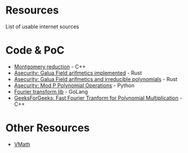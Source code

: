 # Resources

List of usable internet sources

# Code & PoC
* [Montgomery reduction](https://rosettacode.org/wiki/Montgomery_reduction#C.2B.2B) - C++
* [Asecurity: Galua Field arifmetics implemented](https://asecuritysite.com/gf) - Rust
* [Asecurity: Galua Field arifmetics and irreducible polynomials](https://asecuritysite.com/gf/gf2) - Rust
* [Asecurity: Mod P Polynomial Operations](https://asecuritysite.com/principles/polyop) - Python
* [Fourier transform lib](https://pkg.go.dev/github.com/mjibson/go-dsp/fft) - GoLang
* [GeeksForGeeks: Fast Fourier Tranform for Polynomial Multiplication](https://www.geeksforgeeks.org/iterative-fast-fourier-transformation-polynomial-multiplication/?ref=rp) - C++

# Other Resources
* [VMath](http://vmath.ru/vf5/)
